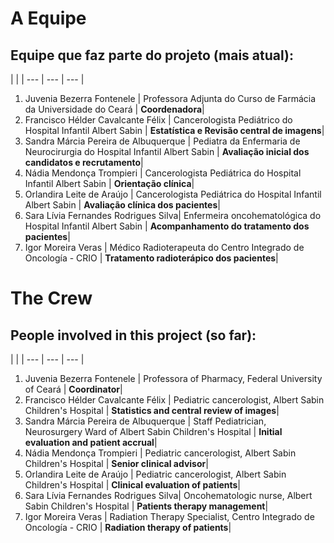 # A Equipe

## Equipe que faz parte do projeto (mais atual):

 | | |
--- | --- | --- |
1. Juvenia Bezerra Fontenele | Professora Adjunta do Curso de Farmácia da Universidade do Ceará  | **Coordenadora**|
2. Francisco Hélder Cavalcante Félix | Cancerologista Pediátrico do Hospital Infantil Albert Sabin |  **Estatística e Revisão central de imagens**|
3. Sandra Márcia Pereira de Albuquerque | Pediatra da Enfermaria de Neurocirurgia do Hospital Infantil Albert Sabin | **Avaliação inicial dos candidatos e recrutamento**|
4. Nádia Mendonça Trompieri | Cancerologista Pediátrica do Hospital Infantil Albert Sabin |  **Orientação clínica**|
5. Orlandira Leite de Araújo | Cancerologista Pediátrica do Hospital Infantil Albert Sabin  | **Avaliação clínica dos pacientes**|
6. Sara Lívia Fernandes Rodrigues Silva| Enfermeira oncohematológica do Hospital Infantil Albert Sabin |  **Acompanhamento do tratamento dos pacientes**|
7. Igor Moreira Veras | Médico Radioterapeuta do Centro Integrado de Oncología - CRIO | **Tratamento radioterápico dos pacientes**|

# The Crew

## People involved in this project (so far):

 | | |
--- | --- | --- |
1. Juvenia Bezerra Fontenele | Professora of Pharmacy, Federal University of Ceará  | **Coordinator**|
2. Francisco Hélder Cavalcante Félix | Pediatric cancerologist, Albert Sabin Children's Hospital |  **Statistics and central review of images**|
3. Sandra Márcia Pereira de Albuquerque | Staff Pediatrician, Neurosurgery Ward of Albert Sabin Children's Hospital | **Initial evaluation and patient accrual**|
4. Nádia Mendonça Trompieri | Pediatric cancerologist, Albert Sabin Children's Hospital |  **Senior clinical advisor**|
5. Orlandira Leite de Araújo | Pediatric cancerologist, Albert Sabin Children's Hospital  | **Clinical evaluation of patients**|
6. Sara Lívia Fernandes Rodrigues Silva| Oncohematologic nurse, Albert Sabin Children's Hospital |  **Patients therapy management**|
7. Igor Moreira Veras | Radiation Therapy Specialist, Centro Integrado de Oncología - CRIO | **Radiation therapy of patients**|

